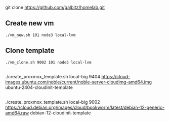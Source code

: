 git clone https://github.com/galbitz/homelab.git

## Create new vm

```
./vm_new.sh 101 node3 local-lvm
```

## Clone template

```
./vm_clone.sh 9002 101 node3 local-lvm
```

##

./create_proxmox_template.sh local-big 9404 https://cloud-images.ubuntu.com/noble/current/noble-server-cloudimg-amd64.img ubuntu-2404-cloudinit-template

##

./create_proxmox_template.sh local-big 9002 https://cloud.debian.org/images/cloud/bookworm/latest/debian-12-generic-amd64.raw debian-12-cloudinit-template
